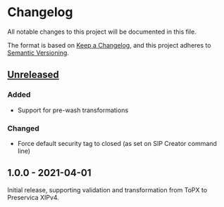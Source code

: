 # Changelog

All notable changes to this project will be documented in this file.

The format is based on [Keep a Changelog](https://keepachangelog.com/en/1.0.0/), and this project
adheres to [Semantic Versioning](https://semver.org/spec/v2.0.0.html).

## [Unreleased]

### Added

- Support for pre-wash transformations

### Changed

- Force default security tag to closed (as set on SIP Creator command line)


## 1.0.0 - 2021-04-01

Initial release, supporting validation and transformation from ToPX to Preservica XIPv4.

[Unreleased]: https://github.com/noord-hollandsarchief/preingest/compare/v1.0.0...HEAD
